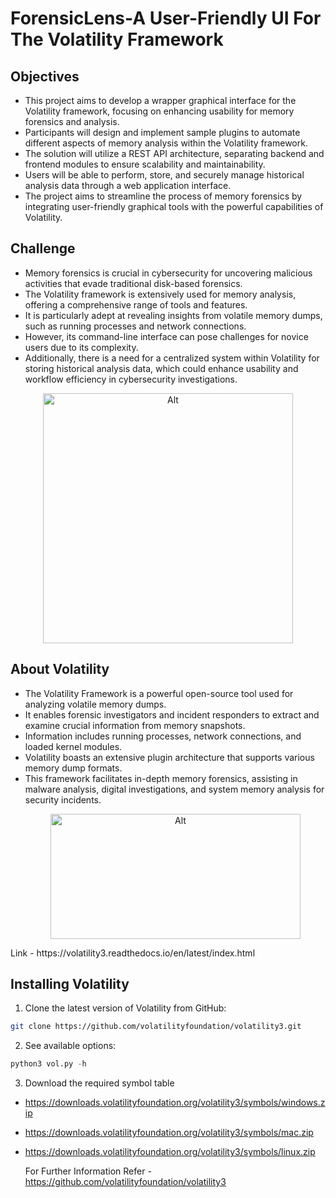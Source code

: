 # ForensicLens-A User-Friendly UI For The Volatility Framework

## Objectives
* This project aims to develop a wrapper graphical interface for the Volatility framework, focusing on enhancing usability for memory forensics and analysis.
* Participants will design and implement sample plugins to automate different aspects of memory analysis within the Volatility framework.
* The solution will utilize a REST API architecture, separating backend and frontend modules to ensure scalability and maintainability.
* Users will be able to perform, store, and securely manage historical analysis data through a web application interface.
* The project aims to streamline the process of memory forensics by integrating user-friendly graphical tools with the powerful capabilities of Volatility.


## Challenge

* Memory forensics is crucial in cybersecurity for uncovering malicious activities that evade traditional disk-based forensics.
* The Volatility framework is extensively used for memory analysis, offering a comprehensive range of tools and features.
* It is particularly adept at revealing insights from volatile memory dumps, such as running processes and network connections.
* However, its command-line interface can pose challenges for novice users due to its complexity.
* Additionally, there is a need for a centralized system within Volatility for storing historical analysis data, which could enhance usability and workflow efficiency in cybersecurity investigations.
  
<p align="center">
  <img src="https://miro.medium.com/v2/resize:fit:828/format:webp/1*prcy-oFXTa_ydr7W-uoi9A.gif" alt= Alt text width=400 height="400">
</p>

## About Volatility
* The Volatility Framework is a powerful open-source tool used for analyzing volatile memory dumps.
* It enables forensic investigators and incident responders to extract and examine crucial information from memory snapshots.
* Information includes running processes, network connections, and loaded kernel modules.
* Volatility boasts an extensive plugin architecture that supports various memory dump formats.
* This framework facilitates in-depth memory forensics, assisting in malware analysis, digital investigations, and system memory analysis for security incidents.
  <p align="center">
  <img src="https://miro.medium.com/v2/resize:fit:1024/0*CTQ-uvCdJ6ZUU3Xb.png" alt= Alt text width=400 height="200">
</p>
Link - https://volatility3.readthedocs.io/en/latest/index.html

## Installing Volatility 

1. Clone the latest version of Volatility from GitHub:

```bash
git clone https://github.com/volatilityfoundation/volatility3.git
```

2. See available options:
```python
python3 vol.py -h
```

3. Download the required symbol table
- https://downloads.volatilityfoundation.org/volatility3/symbols/windows.zip
- https://downloads.volatilityfoundation.org/volatility3/symbols/mac.zip
- https://downloads.volatilityfoundation.org/volatility3/symbols/linux.zip
  
  For Further Information Refer - https://github.com/volatilityfoundation/volatility3



  







